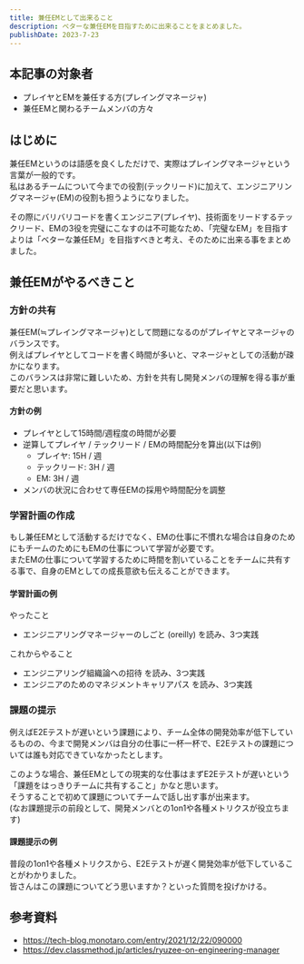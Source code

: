 ```yaml
---
title: 兼任EMとして出来ること
description: ベターな兼任EMを目指すために出来ることをまとめました。
publishDate: 2023-7-23
---
```


## 本記事の対象者
- プレイヤとEMを兼任する方(プレイングマネージャ)
- 兼任EMと関わるチームメンバの方々  

## はじめに
兼任EMというのは語感を良くしただけで、実際はプレイングマネージャという言葉が一般的です。  
私はあるチームについて今までの役割(テックリード)に加えて、エンジニアリングマネージャ(EM)の役割も担うようになりました。

その際にバリバリコードを書くエンジニア(プレイヤ)、技術面をリードするテックリード、EMの3役を完璧にこなすのは不可能なため、「完璧なEM」を目指すよりは「ベターな兼任EM」を目指すべきと考え、そのために出来る事をまとめました。



## 兼任EMがやるべきこと
### 方針の共有

兼任EM(≒プレイングマネージャ)として問題になるのがプレイヤとマネージャのバランスです。  
例えばプレイヤとしてコードを書く時間が多いと、マネージャとしての活動が疎かになります。  
このバランスは非常に難しいため、方針を共有し開発メンバの理解を得る事が重要だと思います。  

#### 方針の例

- プレイヤとして15時間/週程度の時間が必要
- 逆算してプレイヤ / テックリード / EMの時間配分を算出(以下は例)
  - プレイヤ: 15H / 週
  - テックリード: 3H / 週
  - EM: 3H / 週
- メンバの状況に合わせて専任EMの採用や時間配分を調整

### 学習計画の作成
もし兼任EMとして活動するだけでなく、EMの仕事に不慣れな場合は自身のためにもチームのためにもEMの仕事について学習が必要です。  
またEMの仕事について学習するために時間を割いていることをチームに共有する事で、自身のEMとしての成長意欲も伝えることができます。


#### 学習計画の例
やったこと
- エンジニアリングマネージャーのしごと (oreilly) を読み、3つ実践

これからやること
- エンジニアリング組織論への招待 を読み、3つ実践
- エンジニアのためのマネジメントキャリアパス を読み、3つ実践

### 課題の提示

例えばE2Eテストが遅いという課題により、チーム全体の開発効率が低下しているものの、今まで開発メンバは自分の仕事に一杯一杯で、E2Eテストの課題については誰も対応できていなかったとします。

このような場合、兼任EMとしての現実的な仕事はまずE2Eテストが遅いという「課題をはっきりチームに共有すること」かなと思います。  
そうすることで初めて課題についてチームで話し出す事が出来ます。  
(なお課題提示の前段として、開発メンバとの1on1や各種メトリクスが役立ちます)

#### 課題提示の例

普段の1on1や各種メトリクスから、E2Eテストが遅く開発効率が低下していることがわかりました。  
皆さんはこの課題についてどう思いますか？といった質問を投げかける。

## 参考資料

- https://tech-blog.monotaro.com/entry/2021/12/22/090000
- https://dev.classmethod.jp/articles/ryuzee-on-engineering-manager
